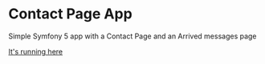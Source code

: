 # Contact Page App

Simple Symfony 5 app with a Contact Page and an Arrived messages page

[It's running here](https://rocky-sierra-72386.herokuapp.com/)
